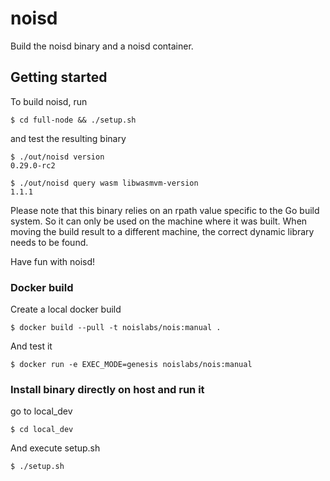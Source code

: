 # noisd

Build the noisd binary and a noisd container.

## Getting started

To build noisd, run

```
$ cd full-node && ./setup.sh
```

and test the resulting binary

```
$ ./out/noisd version
0.29.0-rc2

$ ./out/noisd query wasm libwasmvm-version
1.1.1
```

Please note that this binary relies on an rpath value specific to the Go build system. So it can only be used on the machine where it was built. When moving the build result to a different machine, the correct dynamic library needs to be found.

Have fun with noisd!

### Docker build

Create a local docker build

```
$ docker build --pull -t noislabs/nois:manual .
```

And test it

```
$ docker run -e EXEC_MODE=genesis noislabs/nois:manual
```

### Install binary directly on host and run it

go to local_dev

```
$ cd local_dev
```

And execute setup.sh

```
$ ./setup.sh
```
